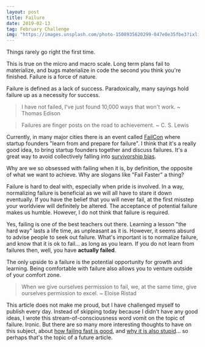 ```yaml
---
layout: post
title: Failure
date: 2019-02-13
tag: February Challenge
img: "https://images.unsplash.com/photo-1508935620299-047e0e35fbe3?ixlib=rb-1.2.1&q=80&fm=jpg&crop=entropy&cs=tinysrgb&w=1080&fit=max&ixid=eyJhcHBfaWQiOjExNzczfQ"
---
```


Things rarely go right the first time.

This is true on the micro and macro scale. Long term plans fail to materialize, and bugs materialize in code the second you think you're finished. Failure is a force of nature.

Failure is defined as a lack of success. Paradoxically, many sayings hold failure up as a necessity for success.

> I have not failed, I've just found 10,000 ways that won't work. ~ Thomas Edison

> Failures are finger posts on the road to achievement. ~ C. S. Lewis

Currently, in many major cities there is an event called [FailCon](http://thefailcon.com/) where startup founders "learn from and prepare for failure". I think that it's a really good idea, to bring startup founders together and discuss failures. It's a great way to avoid collectively falling into [survivorship bias](https://en.wikipedia.org/wiki/Survivorship_bias).

Why are we so obsessed with failing when it is, by definition, the opposite of what we want to achieve. Why are slogans like "Fail Faster" a thing?

Failure is hard to deal with, especially when pride is involved. In a way, normalizing failure is beneficial as we will all have to stare it down eventually. If you have the belief that you will never fail, at the first misstep your worldview will definitely be altered. The acceptance of potential failure makes us humble. However, I do not think that failure is required.

Yes, failing is one of the best teachers out there. Learning a lesson "the hard way" lasts a life time, as unpleasant as it is. However, it seems absurd to advise people to seek out failure. What's important is to normalize failure, and know that it is ok to fail... as long as you learn. If you do not learn from failures then, well, you have **actually failed**.

The only upside to a failure is the potential opportunity for growth and learning. Being comfortable with failure also allows you to venture outside of your comfort zone.

> When we give ourselves permission to fail, we, at the same time, give ourselves permission to excel. ~ Eloise Ristad

This article does not make me proud, but I have challenged myself to publish every day. Instead of skipping today because I didn't have any good ideas, I wrote this stream-of-consciousness word vomit on the topic of failure. Ironic. But there are so many more interesting thoughts to have on this subject, about [how failing fast is good](https://www.forbes.com/sites/sunniegiles/2018/04/30/how-to-fail-faster-and-why-you-should/#7ff46f2dc177), and [why it is also stupid](https://www.theglobeandmail.com/report-on-business/small-business/sb-growth/fail-fast-fail-often-may-be-the-stupidest-business-mantra-of-all-time/article23407206/)... so perhaps that's the topic of a future article.
